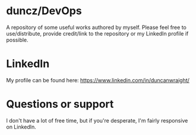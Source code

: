 # duncz/DevOps

A repository of some useful works authored by myself. Please feel free to use/distribute, provide
credit/link to the repository or my LinkedIn profile if possible.

# LinkedIn

My profile can be found here: https://www.linkedin.com/in/duncanwraight/

# Questions or support

I don't have a lot of free time, but if you're desperate, I'm fairly responsive on LinkedIn.
